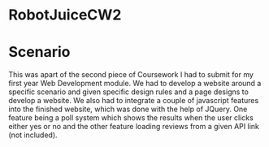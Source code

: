 # RobotJuiceCW2

# Scenario

This was apart of the second piece of Coursework I had to submit for my first year Web Development module. We had to develop a website around a specific scenario and given specific design rules and a page designs to develop a website.
We also had to integrate a couple of javascript features into the finished website, which was done with the help of JQuery. One feature being a poll system which shows the results when the user clicks either yes or no and the other feature loading reviews from a given API link (not included).
